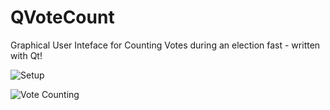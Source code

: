 # QVoteCount
Graphical User Inteface for Counting Votes during an election fast - written with Qt!

![Setup](https://i.imgur.com/mQ0TZ1c.png)

![Vote Counting](https://i.imgur.com/mgarbF4.png)
